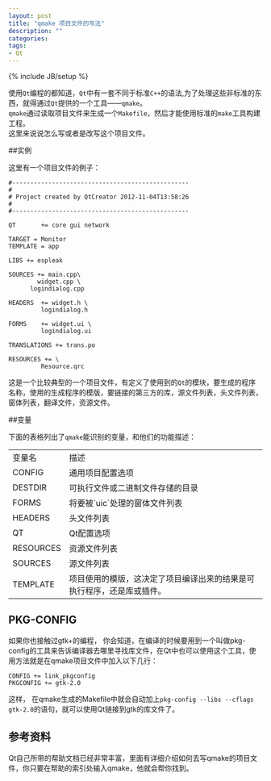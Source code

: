 ```yaml
---
layout: post
title: "qmake 项目文件的写法"
description: ""
categories: 
tags: 
- Qt
---
```

{% include JB/setup %}

使用`Qt`编程的都知道，`Qt`中有一套不同于标准`C++`的语法,为了处理这些非标准的东西，就得通过`Qt`提供的一个工具——`qmake`。      
 `qmake`通过读取项目文件来生成一个`Makefile`，然后才能使用标准的`make`工具构建工程。    
 这里来说说怎么写或者是改写这个项目文件。

##实例

 这里有一个项目文件的例子：    

    #-------------------------------------------------
    #
    # Project created by QtCreator 2012-11-04T13:58:26
    #
    #-------------------------------------------------

    QT       += core gui network

    TARGET = Monitor
    TEMPLATE = app

    LIBS += espleak

    SOURCES += main.cpp\
            widget.cpp \
          logindialog.cpp

    HEADERS  += widget.h \
             logindialog.h

    FORMS    += widget.ui \
             logindialog.ui

    TRANSLATIONS += trans.po

    RESOURCES += \
             Resource.qrc


这是一个比较典型的一个项目文件，有定义了使用到的`Qt`的模块，要生成的程序名称，使用的生成程序的模版，要链接的第三方的库，源文件列表，头文件列表，窗体列表，翻译文件，资源文件。

##变量

下面的表格列出了`qmake`能识别的变量，和他们的功能描述：    

<table>
    <tr>
    <td> 变量名</td><td>描述</td></tr>
    <tr>
    <td> CONFIG </td><td> 通用项目配置选项</td></tr>
    <tr>
    <td> DESTDIR </td><td>可执行文件或二进制文件存储的目录</td></tr>
    <tr>
    <td> FORMS </td><td>将要被`uic`处理的窗体文件列表</td></tr>
    <tr>
    <td> HEADERS </td><td> 头文件列表</td></tr>
    <tr>
    <td> QT </td><td> Qt配置选项</td></tr>
    <tr> 
    <td> RESOURCES </td><td> 资源文件列表</td></tr>
    <tr>
    <td> SOURCES </td><td> 源文件列表</td></tr>
    <tr>
    <td> TEMPLATE </td><td>项目使用的模版，这决定了项目编译出来的结果是可执行程序，还是库或插件。</td></tr>
 </table>
 
## PKG-CONFIG

  如果你也接触过gtk+的编程， 你会知道，在编译的时候要用到一个叫做pkg-config的工具来告诉编译器去哪里寻找库文件，在Qt中也可以使用这个工具，使用方法就是在qmake项目文件中加入以下几行：     

    CONFIG += link_pkgconfig
    PKGCONFIG += gtk-2.0

这样， 在qmake生成的Makefile中就会自动加上`pkg-config --libs --cflags gtk-2.0`的语句，就可以使用Qt链接到gtk的库文件了。


## 参考资料
   Qt自己所带的帮助文档已经非常丰富，里面有详细介绍如何去写qmake的项目文件，你只要在帮助的索引处输入qmake，他就会帮你找到。

